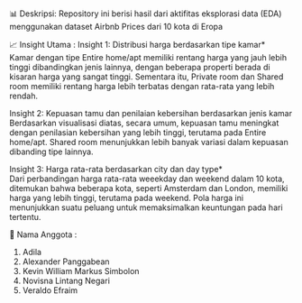 📊 Deskripsi: 
Repository ini berisi hasil dari aktifitas eksplorasi data (EDA) menggunakan dataset Airbnb Prices dari 10 kota di Eropa 

📈 Insight Utama : 
Insight 1: Distribusi harga berdasarkan tipe kamar*                            
Kamar dengan tipe Entire home/apt memiliki rentang harga yang jauh lebih tinggi dibandingkan jenis lainnya, dengan beberapa properti berada di kisaran harga yang sangat tinggi. Sementara itu, Private room dan Shared room memiliki rentang harga lebih terbatas dengan rata-rata yang lebih rendah.

Insight 2: Kepuasan tamu dan penilaian kebersihan berdasarkan jenis kamar
Berdasarkan visualisasi diatas, secara umum, kepuasan tamu meningkat dengan penilasian kebersihan yang lebih tinggi, terutama pada Entire home/apt. Shared room menunjukkan lebih banyak variasi dalam kepuasan dibanding tipe lainnya.

Insight 3: Harga rata-rata berdasarkan city dan day type*    
Dari perbandingan harga rata-rata weeekday dan weekend dalam 10 kota, ditemukan bahwa beberapa kota, seperti Amsterdam dan London, memiliki harga yang lebih tinggi, terutama pada weekend. Pola harga ini menunjukkan suatu peluang untuk memaksimalkan keuntungan pada hari tertentu.


🚀 Nama Anggota : 
1. Adila
2. Alexander Panggabean
3. Kevin William Markus Simbolon
4. Novisna Lintang Negari
5. Veraldo Efraim
